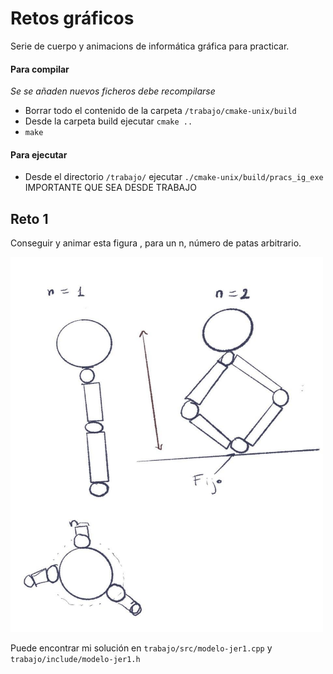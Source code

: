# Retos gráficos  

Serie de cuerpo y animacions de informática gráfica para practicar. 

#### Para compilar 

*Se se añaden nuevos ficheros debe recompilarse*   

- Borrar todo el contenido de la carpeta `/trabajo/cmake-unix/build`  
- Desde la carpeta build ejecutar `cmake ..`  
- `make`  

#### Para ejecutar   
- Desde el directorio `/trabajo/` ejecutar `./cmake-unix/build/pracs_ig_exe
` IMPORTANTE QUE SEA DESDE TRABAJO  



## Reto 1      

Conseguir y animar esta figura , para un n,  número de patas arbitrario.

<img src="https://github.com/BlancaCC/retos_graficos/blob/main/img/octopus.jpg" width="500" height="600">


Puede encontrar mi solución en `trabajo/src/modelo-jer1.cpp` y `trabajo/include/modelo-jer1.h`  



